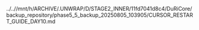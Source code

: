 ../..//mnt/h/ARCHIVE/.UNWRAP/D/STAGE2_INNER/11fd7041d8c4/DuRiCore/backup_repository/phase5_5_backup_20250805_103905/CURSOR_RESTART_GUIDE_DAY10.md